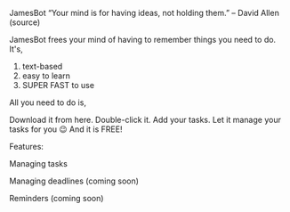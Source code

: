 JamesBot
“Your mind is for having ideas, not holding them.” – David Allen (source)

JamesBot frees your mind of having to remember things you need to do. It's,

1. text-based
2. easy to learn
3. SUPER FAST to use

All you need to do is,

Download it from here.
Double-click it.
Add your tasks.
Let it manage your tasks for you 😉
And it is FREE!

Features:

Managing tasks

Managing deadlines (coming soon)

Reminders (coming soon)